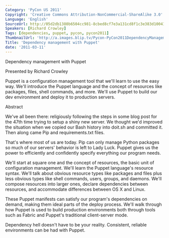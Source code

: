 ```yaml
---
Category: 'PyCon US 2011'
Copyright: 'Creative Commons Attribution-NonCommercial-ShareAlike 3.0'
Language: 'English'
SourceUrl: http://05d2db1380b6504cc981-8cbed8cf7e3a131cd8f1c3e383d10041.r93.cf2.rackcdn.com/pycon-us-2011/431_dependency-management-with-puppet.mp4
Speakers: [Richard Crowley]
Tags: [dependencies, puppet, pycon, pycon2011]
ThumbnailUrl: 'http://a.images.blip.tv/Pycon-PyCon2011DependencyManagementWithPuppet645.png'
Title: 'Dependency management with Puppet'
date: '2011-03-11'
---
```

Dependency management with Puppet

Presented by Richard Crowley

Puppet is a configuration management tool that we'll learn to use the easy
way. We'll introduce the Puppet language and the concept of resources like
packages, files, shell commands, and more. We'll use Puppet to build our dev
environment and deploy it to production servers.

Abstract

We've all been there: religiously following the steps in some blog post for
the 47th time trying to setup a shiny new server. We thought we'd improved the
situation when we copied our Bash history into doit.sh and committed it. Then
along came Pip and requirements.txt files.

That's where most of us are today. Pip can only manage Python packages so much
of our servers' behavior is left to Lady Luck. Puppet gives us the power to
efficiently and confidently specify everything our program needs.

We'll start at square one and the concept of resources, the basic unit of
configuration management. We'll learn the Puppet language's resource syntax.
We'll talk about obvious resource types like packages and files plus less
obvious types like shell commands, users, groups, and daemons. We'll compose
resources into larger ones, declare dependencies between resources, and
accommodate differences between OS X and Linux.

These Puppet manifests can satisfy our program's dependencies on demand,
making them ideal parts of the deploy process. We'll walk through how Puppet
is used to build production environments both through tools such as Fabric and
Puppet's traditional client-server mode.

Dependency hell doesn't have to be your reality. Consistent, reliable
environments can be had with Puppet.
